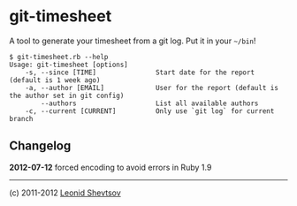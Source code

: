 # git-timesheet

A tool to generate your timesheet from a git log. Put it in your `~/bin`!

    $ git-timesheet.rb --help
    Usage: git-timesheet [options]
        -s, --since [TIME]               Start date for the report (default is 1 week ago)
        -a, --author [EMAIL]             User for the report (default is the author set in git config)
            --authors                    List all available authors
        -c, --current [CURRENT]          Only use `git log` for current branch

## Changelog

**2012-07-12** forced encoding to avoid errors in Ruby 1.9

* * *

(c) 2011-2012 [Leonid Shevtsov](http://leonid.shevtsov.me)

